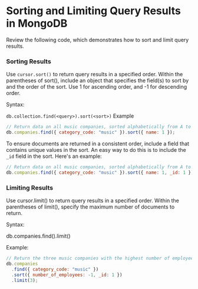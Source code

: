# Sorting and Limiting Query Results in MongoDB
Review the following code, which demonstrates how to sort and limit query results.
### Sorting Results
Use `cursor.sort()` to return query results in a specified order. Within the parentheses of sort(), include an object that specifies the field(s) to sort by and the order of the sort. Use 1 for ascending order, and -1 for descending order.

Syntax:

`db.collection.find(<query>).sort(<sort>)`
Example
```javascript
// Return data on all music companies, sorted alphabetically from A to Z.
db.companies.find({ category_code: "music" }).sort({ name: 1 });
```


To ensure documents are returned in a consistent order, include a field that contains unique values in the sort. An easy way to do this is to include the `_id` field in the sort. Here's an example:

```javascript
// Return data on all music companies, sorted alphabetically from A to Z. Ensure consistent sort order
db.companies.find({ category_code: "music" }).sort({ name: 1, _id: 1 });
```
### Limiting Results
Use cursor.limit() to return query results in a specified order. Within the parentheses of limit(), specify the maximum number of documents to return.

Syntax:

db.companies.find(<query>).limit(<number>)

Example:
```javascript
// Return the three music companies with the highest number of employees. Ensure consistent sort order.
db.companies
  .find({ category_code: "music" })
  .sort({ number_of_employees: -1, _id: 1 })
  .limit(3);
```

